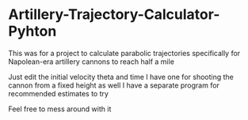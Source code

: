 # Artillery-Trajectory-Calculator-Pyhton
This was for a project to calculate parabolic trajectories specifically for Napolean-era artillery cannons to reach half a mile

Just edit the initial velocity theta and time 
I have one for shooting the cannon from a fixed height as well 
I have a separate program for recommended estimates to try 

Feel free to mess around with it 
